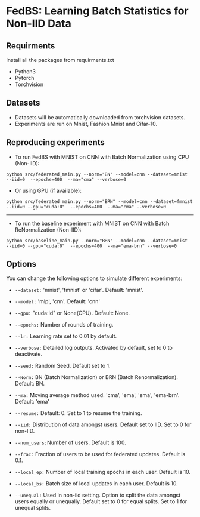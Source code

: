 # FedBS: Learning Batch Statistics for Non-IID Data


## Requirments
Install all the packages from requirments.txt
* Python3
* Pytorch
* Torchvision

## Datasets
* Datasets will be automatically downloaded from torchvision datasets.
* Experiments are run on Mnist, Fashion Mnist and Cifar-10.

## Reproducing experiments
* To run FedBS with MNIST on CNN with Batch Normalization using CPU (Non-IID):
```
python src/federated_main.py --norm="BN" --model=cnn --dataset=mnist  --iid=0  --epochs=400  --ma="cma" --verbose=0
```
* Or using GPU (if available):
```
python src/federated_main.py --norm="BRN" --model=cnn --dataset=fmnist  --iid=0 --gpu="cuda:0"  --epochs=400  --ma="cma" --verbose=0
```
-----


* To run the baseline experiment with MNIST on CNN with Batch ReNormalization (Non-IID):
```
python src/baseline_main.py --norm="BRN" --model=cnn --dataset=mnist  --iid=0 --gpu="cuda:0"  --epochs=400  --ma="ema-brn" --verbose=0
```


## Options
You can change the following options to simulate different experiments:

* ```--dataset:```  'mnist', 'fmnist' or 'cifar'. Default: 'mnist'.
* ```--model:```    'mlp', 'cnn'. Default: 'cnn'
* ```--gpu:```      "cuda:id" or None(CPU). Default: None.
* ```--epochs:```   Number of rounds of training.
* ```--lr:```       Learning rate set to 0.01 by default.
* ```--verbose:```  Detailed log outputs. Activated by default, set to 0 to deactivate.
* ```--seed:```     Random Seed. Default set to 1.
* ```--Norm:```     BN (Batch Normalization) or BRN (Batch Renormalization). Default: BN.
* ```--ma:```     Moving average method used. 'cma', 'ema', 'sma', 'ema-brn'. Default: 'ema'
* ```--resume:```     Default: 0. Set to 1 to resume the training.

* ```--iid:```      Distribution of data amongst users. Default set to IID. Set to 0 for non-IID.
* ```--num_users:```Number of users. Default is 100.
* ```--frac:```     Fraction of users to be used for federated updates. Default is 0.1.
* ```--local_ep:``` Number of local training epochs in each user. Default is 10.
* ```--local_bs:``` Batch size of local updates in each user. Default is 10.
* ```--unequal:```  Used in non-iid setting. Option to split the data amongst users equally or unequally. Default set to 0 for equal splits. Set to 1 for unequal splits.
